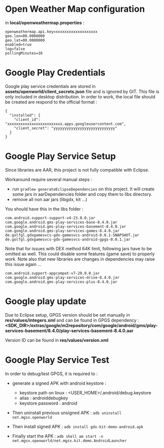 
# Open Weather Map configuration

in **local/openweathermap.properties** :

```
openweathermap.api.key=xxxxxxxxxxxxxxxxxxx
geo.lon=00.0000000
geo.lat=00.0000000
enabled=true
log=false
pollingMinutes=10
```

# Google Play Credentials

Google play service credentials are stored in **assets/openworld/client_secrets.json** file and is
ignored by GIT. This file is only included in desktop distribution.
In order to work, the local file should be created are respond to the official format :

```
{
  "installed": {
    "client_id": "xxxxxxxxxxxxxxxxxxxxxxxxx.apps.googleusercontent.com",
    "client_secret": "yyyyyyyyyyyyyyyyyyyyyyyyyyyy"
  }
}
```
# Google Play Service Setup

Since libraries are AAR, this project is not fully compatible with Eclipse.

Workaround require several manual steps : 

* run `gradlew generateEclipseDependencies` on this project. It will create some jars in aarDependencies folder and copy them to libs directory.
* remove all non aar jars (libgdx, kit ...)

You should have this in the libs folder : 

```
com.android.support-support-v4-23.0.0.jar
com.google.android.gms-play-services-base-8.4.0.jar
com.google.android.gms-play-services-basement-8.4.0.jar
com.google.android.gms-play-services-games-8.4.0.jar
de.golfgl.gdxgamesvcs-gdx-gamesvcs-android-0.0.1-SNAPSHOT.jar
de.golfgl.gdxgamesvcs-gdx-gamesvcs-android-gpgs-0.0.1.jar
```

Note that for issues with DEX method 64K limit, following jars have to be omitted as well. This
could disable some features (game save) to properly work.
Note also that new libraries are changes in dependencies may raise this issue again ...

```
com.android.support-appcompat-v7-20.0.0.jar
com.google.android.gms-play-services-drive-8.4.0.jar
com.google.android.gms-play-services-plus-8.4.0.jar
```

# Google play update

Due to Eclipse setup, GPGS version should be set manually in **res/values/integers.xml** and can be found in GPGS dependency : **<SDK_DIR>/extras/google/m2repository/com/google/android/gms/play-services-basement/8.4.0/play-services-basement-8.4.0.aar**

Version ID can be found in **res/values/version.xml**

# Google Play Service Test

In order to debug/test GPGS, it is required to :

* generate a signed APK with android keystore :

    * keystore path on linux : <USER_HOME>/.android/debug.keystore
    * alias : androiddebugkey
    * keystore password : android
    
* Then uninstall previous unsigned APK : `adb uninstall net.mgsx.openworld`
* Then install signed APK : `adb install gdx-kit-demo-android.apk`
* Finally start the APK : `adb shell am start -n net.mgsx.openworld/net.mgsx.kit.demo.AndroidLauncher`

